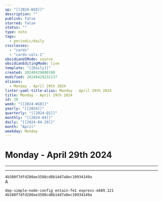 ```yaml
---
up: "[[2024-W18]]"
description: ""
publish: false
starred: false
status: ""
type: note
tags:
  - periodic/daily
cssclasses:
  - "cards"
  - "cards-cols-1"
obsidianUIMode: source
obsidianEditingMode: live
template: "[[Daily]]"
created: 20240429000100
modified: 20240429232137
aliases:
  - Monday - April 29th 2024
linter-yaml-title-alias: Monday - April 29th 2024
title: Monday - April 29th 2024
id: 10
week: "[[2024-W18]]"
yearly: "[[2024]]"
quarterly: "[[2024-Q2]]"
monthly: "[[2024-04]]"
daily: "[[2024-04-29]]"
month: "April"
weekday: Monday
---
```


# Monday - April 29th 2024

---



---

`4b380f7dfd280ae3588cd8b14d7a8ec10934149a`  
A

```
dep-simple-node-config entain-fe1 express-e689.121 4b380f7dfd280ae3588cd8b14d7a8ec10934149a
```
